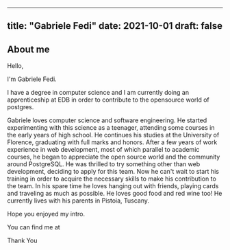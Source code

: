 
---
title: "Gabriele Fedi"
date: 2021-10-01
draft: false
---

## About me
Hello,

I'm Gabriele Fedi.

I have a degree in computer science and I am currently doing an apprenticeship at EDB in order to contribute to the opensource world of postgres.

Gabriele loves computer science and software engineering. He started experimenting with this science as a teenager, attending some courses in the early years of high school. He continues his studies at the University of Florence, graduating with full marks and honors.
After a few years of work experience in web development, most of which parallel to academic courses, he began to appreciate the open source world and the community around PostgreSQL.
He was thrilled to try something other than web development, deciding to apply for this team. Now he can't wait to start his training in order to acquire the necessary skills to make his contribution to the team.
In his spare time he loves hanging out with friends, playing cards and traveling as much as possible. He loves good food and red wine too! He currently lives with his parents in Pistoia, Tuscany.

Hope you enjoyed my intro.

You can find me at

Thank You
